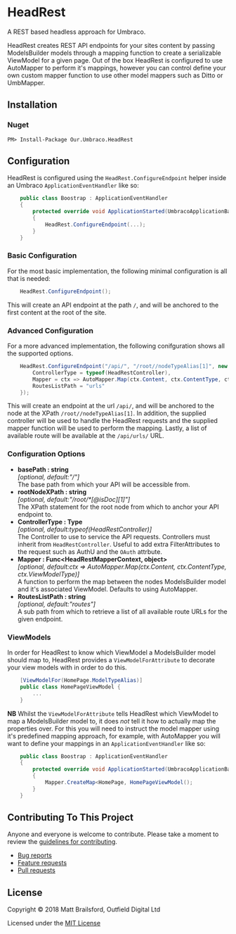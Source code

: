 # HeadRest
A REST based headless approach for Umbraco.

HeadRest creates REST API endpoints for your sites content by passing ModelsBuilder models through a mapping function to create a serializable ViewModel for a given page. Out of the box HeadRest is configured to use AutoMapper to perform it's mappings, however you can control define your own custom mapper function to use other model mappers such as Ditto or UmbMapper.

## Installation

### Nuget

    PM> Install-Package Our.Umbraco.HeadRest

## Configuration
HeadRest is configured using the `HeadRest.ConfigureEndpoint` helper inside an Umbraco `ApplicationEventHandler` like so:
````csharp 
    public class Boostrap : ApplicationEventHandler
    {
        protected override void ApplicationStarted(UmbracoApplicationBase app, ApplicationContext ctx)
        {
            HeadRest.ConfigureEndpoint(...);
        }
    }
````

### Basic Configuration
For the most basic implementation, the following minimal configuration is all that is needed:
````csharp 
    HeadRest.ConfigureEndpoint();
````

This will create an API endpoint at the path `/`, and will be anchored to the first content at the root of the site.

### Advanced Configuration
For a more advanced implementation, the following conifguration shows all the supported options.
````csharp 
    HeadRest.ConfigureEndpoint("/api/", "/root//nodeTypeAlias[1]", new HeadRestOptions {
        ControllerType = typeof(HeadRestController),
        Mapper = ctx => AutoMapper.Map(ctx.Content, ctx.ContentType, ctx.ViewModelType),
        RoutesListPath = "urls"
    });
````
This will create an endpoint at the url `/api/`, and will be anchored to the node at the XPath `/root//nodeTypeAlias[1]`. In addition, the supplied controller will be used to handle the HeadRest requests and the supplied mapper function will be used to perform the mapping. Lastly, a list of available route will be available at the `/api/urls/` URL.

### Configuration Options
* __basePath : string__   
  _[optional, default:"/"]_  
  The base path from which your API will be accessible from.
* __rootNodeXPath : string__   
  _[optional, default:"/root/*[@isDoc][1]"]_  
  The XPath statement for the root node from which to anchor your API endpoint to.
* __ControllerType : Type__   
  _[optional, default:typeof(HeadRestController)]_  
  The Controller to use to service the API requests. Controllers must inherit from `HeadRestController`. Useful to add extra FilterAttributes to the request such as AuthU and the `OAuth` attrbute.
* __Mapper : Func<HeadRestMapperContext, object>__   
  _[optional, default:ctx => AutoMapper.Map(ctx.Content, ctx.ContentType, ctx.ViewModelType)]_  
  A function to perform the map between the nodes ModelsBuilder model and it's associated ViewModel. Defaults to using AutoMapper.
* __RoutesListPath : string__   
  _[optional, default:"routes"]_  
  A sub path from which to retrieve a list of all available route URLs for the given endpoint.

### ViewModels
In order for HeadRest to know which ViewModel a ModelsBuilder model should map to, HeadRest provides a `ViewModelForAttribute` to decorate your view models with in order to do this.
````csharp 
    [ViewModelFor(HomePage.ModelTypeAlias)]
    public class HomePageViewModel {
        ...
    }
````

**NB** Whilst the `ViewModelForAttribute` tells HeadRest which ViewModel to map a ModelsBuilder model to, it does *not* tell it how to actually map the properties over. For this you will need to instruct the model mapper using it's predefined mapping approach, for example, with AutoMapper you will want to define your mappings in an `ApplicationEventHandler` like so:
````csharp 
    public class Boostrap : ApplicationEventHandler
    {
        protected override void ApplicationStarted(UmbracoApplicationBase app, ApplicationContext ctx)
        {
            Mapper.CreateMap<HomePage, HomePageViewModel();
        }
    }
````

## Contributing To This Project

Anyone and everyone is welcome to contribute. Please take a moment to review the [guidelines for contributing](CONTRIBUTING.md).

* [Bug reports](CONTRIBUTING.md#bugs)
* [Feature requests](CONTRIBUTING.md#features)
* [Pull requests](CONTRIBUTING.md#pull-requests)

## License

Copyright &copy; 2018 Matt Brailsford, Outfield Digital Ltd 

Licensed under the [MIT License](LICENSE)

